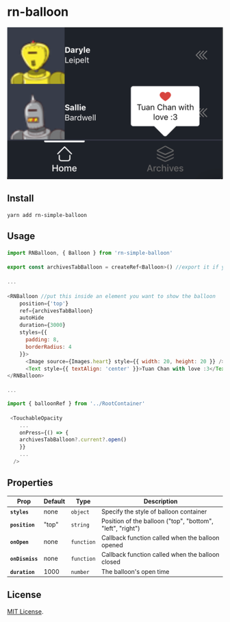 # rn-balloon

![preview](https://github.com/TranTuan520/rn-simple-balloon/blob/dev/src/Images/rnballoon.png)

## Install

```
yarn add rn-simple-balloon
```

## Usage

```js
import RNBalloon, { Balloon } from 'rn-simple-balloon'

export const archivesTabBalloon = createRef<Balloon>() //export it if you want to open/close it in other component

...

<RNBalloon //put this inside an element you want to show the balloon
    position={'top'}
    ref={archivesTabBalloon}
    autoHide
    duration={3000}
    styles={{
      padding: 8,
      borderRadius: 4
    }}>
      <Image source={Images.heart} style={{ width: 20, height: 20 }} />
      <Text style={{ textAlign: 'center' }}>Tuan Chan with love :3</Text>
</RNBalloon>

...
```

```js
import { balloonRef } from '../RootContainer'

 <TouchableOpacity
    ...
    onPress={() => {
    archivesTabBalloon?.current?.open()
    }}
    ...
  />
```

## Properties

| Prop            | Default | Type       | Description                                                |
| --------------- | ------- | ---------- | ---------------------------------------------------------- |
| **`styles`**    | none    | `object`   | Specify the style of balloon container                     |
| **`position`**  | "top"   | `string`   | Position of the balloon ("top", "bottom", "left", "right") |
| **`onOpen`**    | none    | `function` | Callback function called when the balloon opened           |
| **`onDismiss`** | none    | `function` | Callback function called when the balloon closed           |
| **`duration`**  | 1000    | `number`   | The balloon's open time                                    |

## License

[MIT License](http://opensource.org/licenses/mit-license.html).

